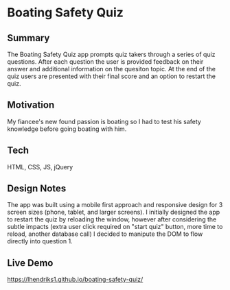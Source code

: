 # Boating Safety Quiz

## Summary
The Boating Safety Quiz app prompts quiz takers through a series of quiz questions. After each question the user is provided feedback on their answer and additional information on the quesiton topic. At the end of the quiz users are presented with their final score and an option to restart the quiz. 

## Motivation
My fiancee's new found passion is boating so I had to test his safety knowledge before going boating with him.

## Tech
HTML, CSS, JS, jQuery

## Design Notes
The app was built using a mobile first approach and responsive design for 3 screen sizes (phone, tablet, and larger screens). I initially designed the app to restart the quiz by reloading the window, however after considering the subtle impacts (extra user click required on "start quiz" button, more time to reload, another database call) I decided to manipute the DOM to flow directly into question 1.

## Live Demo
https://lhendriks1.github.io/boating-safety-quiz/
